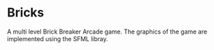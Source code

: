 # Bricks
A multi level Brick Breaker Arcade game.
The graphics of the game are implemented using the SFML libray.
